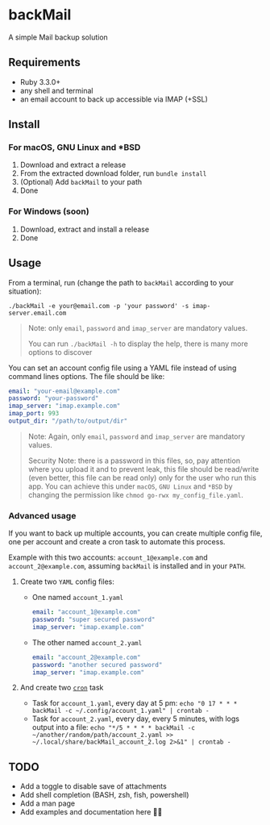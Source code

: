 # backMail

A simple Mail backup solution

## Requirements

- Ruby 3.3.0+
- any shell and terminal
- an email account to back up accessible via IMAP (+SSL)

## Install

### For macOS, GNU Linux and *BSD

1. Download and extract a release
2. From the extracted download folder, run `bundle install`
3. (Optional) Add `backMail` to your path
4. Done

### For Windows (soon)

1. Download, extract and install a release
2. Done

## Usage

From a terminal, run (change the path to `backMail` according to your situation):

`./backMail -e your@email.com -p 'your password' -s imap-server.email.com`

> Note: only `email`, `password` and `imap_server` are mandatory values.
>
> You can run `./backMail -h` to display the help, there is many more options to discover

You can set an account config file using a YAML file instead of using command lines options.
The file should be like:

```yaml
email: "your-email@example.com"
password: "your-password"
imap_server: "imap.example.com"
imap_port: 993
output_dir: "/path/to/output/dir"
```

> Note: Again, only `email`, `password` and `imap_server` are mandatory values.
>
> Security Note: there is a password in this files, so, pay attention where you upload it and to prevent leak, this file
> should be read/write (even better, this file can be read only) only for the user who run this app. You can achieve
> this under `macOS`, `GNU Linux` and `*BSD` by changing the permission like `chmod go-rwx my_config_file.yaml`.

### Advanced usage

If you want to back up multiple accounts, you can create multiple config file, one per account and create a cron task to
automate this process.

Example with this two accounts: `account_1@example.com` and `account_2@example.com`, assuming `backMail` is installed
and in your `PATH`.

1. Create two `YAML` config files:

    - One named `account_1.yaml`

        ```yaml
        email: "account_1@example.com"
        password: "super secured password"
        imap_server: "imap.example.com"
        ```

    - The other named `account_2.yaml`

        ```yaml
        email: "account_2@example.com"
        password: "another secured password"
        imap_server: "imap.example.com"
        ```

2. And create two [`cron`](https://crontab.guru/) task
    - Task for `account_1.yaml`, every day at 5 pm: `echo "0 17 * * * backMail -c ~/.config/account_1.yaml" | crontab -`
    - Task for `account_2.yaml`, every day, every 5 minutes, with logs output into a file:
      `echo "*/5 * * * * backMail -c ~/another/random/path/account_2.yaml >> ~/.local/share/backMail_account_2.log 2>&1" | crontab -`

## TODO

- Add a toggle to disable save of attachments
- Add shell completion (BASH, zsh, fish, powershell)
- Add a man page
- Add examples and documentation here 🤦‍♂️